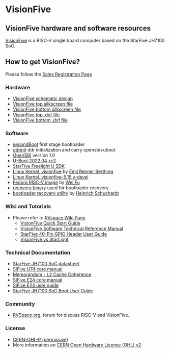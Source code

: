 # VisionFive
## VisionFive hardware and software resources
[VisionFive](https://rvspace.org/en/Product/VisionFive/Technical_Documents/VisionFive_Single_Board_Computer_Quick_Start_Guide) is a RISC-V single board computer based on the StarFive JH7100 SoC.

## How to get VisionFive?
  Please follow the [Sales Registration Page](https://forum.rvspace.org/t/how-to-purchase-visionfive/37/4)

### Hardware
  * [VisionFive schematic design](https://github.com/starfive-tech/VisionFive/blob/main/SCH_VisionFive%20v1_V1.0_20220126.pdf)
  * [VisionFive top silkscreen file](https://github.com/starfive-tech/VisionFive/blob/main/VisionFive%20v1_V1.0_top.pdf)
  * [VisionFive bottom silkscreen file](https://github.com/starfive-tech/VisionFive/blob/main/VisionFive%20v1_V1.0_bot.pdf)
  * [VisionFive top .dxf file](https://github.com/starfive-tech/VisionFive/blob/main/VisionFive%20v1_V1.0_top.dxf)
  * [VisionFive bottom .dxf file](https://github.com/starfive-tech/VisionFive/blob/main/VisionFive%20v1_V1.0_bot.dxf)


### Software
  * [secondBoot](https://github.com/starfive-tech/JH7100_secondBoot) first stage bootloader
  * [ddrinit](https://github.com/starfive-tech/JH7100_ddrinit) ddr initialization and carry opensbi+uboot
  * [OpenSBI](https://github.com/starfive-tech/opensbi) version 1.0
  * [U-Boot 2022.04-rc2](https://github.com/starfive-tech/u-boot/tree/JH7100_VisionFive_devel) 
  * [StarFive Freelight U SDK](https://github.com/starfive-tech/freelight-u-sdk)
  * [Linux Kernel, visionfive](https://github.com/starfive-tech/linux/tree/visionfive) by [Emil Renner Berthing](https://github.com/esmil)
  * [Linux Kernel, visionfive-5.15.y-devel](https://github.com/starfive-tech/linux/tree/visionfive-5.15.y-devel) 
  * [Fedora RISC-V image](https://github.com/starfive-tech/Fedora_on_StarFive) by [Wei Fu](https://github.com/tekkamanninja)
  * [recovery binary](https://github.com/starfive-tech/bootloader_recovery) used for bootloader recovery
  * [bootloader recovery utility](https://github.com/xypron/JH71xx-tools/) by [Heinrich Schuchardt](https://github.com/xypron)
 
### Wiki and Tutorials
  * Please refer to [RVspace Wiki Page](https://rvspace.org/)
    * [VisionFive Quick Start Guide](https://rvspace.org/en/Product/VisionFive/Technical_Documents/VisionFive_Single_Board_Computer_Quick_Start_Guide)
    * [VisionFive Software Technical Reference Manual](https://rvspace.org/en/Product/VisionFive/Technical_Documents/VisionFive_Software_Technical_Reference_Manual)
    * [StarFive 40-Pin GPIO Header User Guide](https://rvspace.org/en/Product/General/StarFive_40-Pin_GPIO_Header_User_Guide)
    * [VisionFive vs StarLight](https://rvspace.org/en/Product/General/StarFive_Board_Guide_StarLight_vs_VisionFive)

### Technical Documentation
 * [StarFive JH7100 SoC datasheet](https://github.com/starfive-tech/JH7100_Docs/blob/main/JH7100%20Data%20Sheet%20V01.01.04-EN%20(4-21-2021).pdf)
 * [SiFive U74 core manual](https://github.com/starfive-tech/JH7100_Docs/blob/main/vic_u7_manual_with_creativecommons.pdf)
 * [Memorandum - L2 Cache Coherence](https://github.com/starfive-tech/JH7100_Docs/blob/main/JH7100%20Cache%20Coherence%20V1.0.pdf)
 * [SiFive E24 core manual](https://github.com/starfive-tech/JH7100_Docs/blob/main/SiFive%20VIC_E24%20Manual.pdf)
 * [SiFive E24 user guide](https://github.com/starfive-tech/JH7100_Docs/blob/main/SiFive%20VIC_E24%20User%20Guide.pdf)
 * [StarFive JH7100 SoC Boot User Guide](https://github.com/starfive-tech/JH7100_Docs/blob/main/JH7100%20SoC%20Boot%20User%20Guide-V01(2021-6-7).pdf)

### Community
  * [RVSpace.org](https://rvspace.org), forum for discuss RISC-V and VisionFive.

### License
  * [CERN-OHL-P (permissive)](https://ohwr.org/cern_ohl_p_v2.txt)
  * More information on [CERN Open Hardware License (OHL) v2](https://ohwr.org/project/cernohl/wikis/home)
